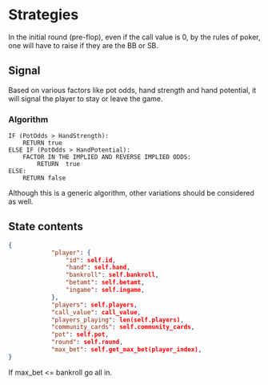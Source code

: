 # Strategies

In the initial round (pre-flop), even if the call value is 0, by the rules of poker, one will have to raise if they are the BB or SB.

## Signal

Based on various factors like pot odds, hand strength and hand potential, it will signal the player to stay or leave the game.

### Algorithm

```algorithm
IF (PotOdds > HandStrength):
    RETURN true
ELSE IF (PotOdds > HandPotential):
    FACTOR IN THE IMPLIED AND REVERSE IMPLIED ODDS:
        RETURN  true
ELSE:
    RETURN false
```

Although this is a generic algorithm, other variations should be considered as well.

## State contents

```json
{
            "player": {
                "id": self.id,
                "hand": self.hand,
                "bankroll": self.bankroll,
                "betamt": self.betamt,
                "ingame": self.ingame,
            },
            "players": self.players,
            "call_value": call_value,
            "players_playing": len(self.players),
            "community_cards": self.community_cards,
            "pot": self.pot,
            "round": self.round,
            "max_bet": self.get_max_bet(player_index),
}
```

If max_bet <= bankroll go all in.
